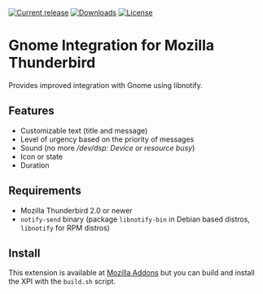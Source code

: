 [![Current release](https://img.shields.io/github/release/vaites/gnome-integration-thunderbird.svg)](https://github.com/vaites/gnome-integration-thunderbird/releases/latest)
[![Downloads](https://img.shields.io/badge/downloads-150k-brightgreen.svg)](https://addons.mozilla.org/en-US/firefox/addon/gnome-integration/statistics/)
[![License](https://img.shields.io/github/license/vaites/gnome-integration-thunderbird.svg)](https://github.com/vaites/gnome-integration-thunderbird/blob/master/LICENSE.txt)

Gnome Integration for Mozilla Thunderbird
=========================================

Provides improved integration with Gnome using libnotify.

Features
--------

* Customizable text (title and message)
* Level of urgency based on the priority of messages
* Sound (no more */dev/dsp: Device or resource busy*)
* Icon or state
* Duration 

Requirements
------------

* Mozilla Thunderbird 2.0 or newer
* `notify-send` binary (package `libnotify-bin` in Debian based distros, `libnotify` for RPM distros) 

Install
-------

This extension is available at [Mozilla Addons](https://addons.mozilla.org/es/thunderbird/addon/gnome-integration/)
but you can build and install the XPI with the `build.sh` script.
